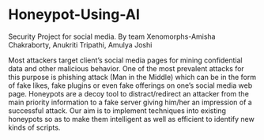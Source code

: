 # Honeypot-Using-AI
Security Project for social media.
By team Xenomorphs-Amisha Chakraborty, Anukriti Tripathi, Amulya Joshi

Most attackers target client’s social media pages for mining confidential data and other malicious behavior. One of the most prevalent attacks for this purpose is phishing attack (Man in the Middle) which can be in the form of fake likes, fake plugins or even fake offerings on one’s social media web page.
Honeypots are a decoy tool to distract/redirect an attacker from the main priority information to a fake server giving him/her an impression of a successful attack.
Our aim is to implement techniques into existing honeypots so as to make them intelligent as well as efficient to identify new kinds of scripts.
